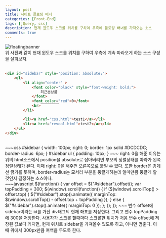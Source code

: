 ```yaml
---
layout: post
title: 사이트 플로팅 배너
categories: [Front-End]
tags: [jQuery, css]
description: 현재 윈도우 스크롤 위치를 구하여 우측에 플로팅 배너를 가져오는 소스
comments: true
---
```


![floatingbanner](https://user-images.githubusercontent.com/36055500/57909698-78f5ba00-78be-11e9-85c2-0f84c2bfec6d.PNG)  
위 사진과 같이 현재 윈도우 스크롤 위치를 구하여 우측에 계속 따라오게 하는 소스 구성을 살펴보자.  
<br>  
~~~html
<div id="sidebar" style="position: absolute;">	
	<ul>
		<li align="center" >
			<font color="black" style="font-weight: bold;">
				최근본상품
			</font>
			<font color="red">0</font>
			<br>￣￣￣￣￣
		</li>

		<li><a href="css.html">test1</a></li>
		<li><a href="reveal.html">test2</a></li> 
	</ul>
</div>
~~~  
<br>  
~~~css
#sidebar { 
	width: 100px; 
	right: 0;
	border: 1px solid #DCDCDC;
	border-radius: 6px;
}
#sidebar ul { 
	padding: 10px; 
}
~~~  
right: 0을 해준 이유는 위의 html소스에서 position을 absolute로 잡아버리면 부모의 정렬상태를 따라가 왼쪽 정렬상태가 된다. 이때 right: 0을 해주면 오른쪽으로 붙일 수 있다. 또한 border은 경계선 굵기를 뜻하며, border-radius는 모서리 부분을 둥글게하는데 얼마만큼 둥글게 할 것인지 결정하는 소스이다.  
<br>  
~~~javascript
$(function() {
	var offset = $("#sidebar").offset();
	var topPadding = 300;
	$(window).scroll(function() {
		if ($(window).scrollTop() > offset.top) {
			$("#sidebar").stop().animate({
				marginTop: $(window).scrollTop() - offset.top + topPadding
			});
		} else {
			$("#sidebar").stop().animate({
				marginTop: 0
			});
		};
	});
});
~~~  
변수 offset에 sidebar이라는 id를 가진 div태그의 현재 좌표를 저장한다. 그리고 변수 topPadding에 300을 저장한다. 사용자가 스크롤 할때마다 스크롤한 위치가 처음 변수 offset에 저장된 값보다 커지면, 현재 위치로 sidebar을 가져올수 있도록 하고, 아니면 멈춘다. 이때 위에서 300px만큼 여백을 두도록 한다.
